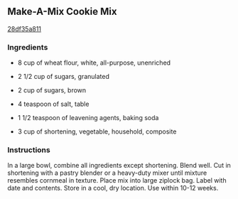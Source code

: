 ## Make-A-Mix Cookie Mix

[28df35a811](http://www.food.com/recipe/make-a-mix-cookie-mix-309654)

### Ingredients

 - 8 cup of wheat flour, white, all-purpose, unenriched

 - 2 1/2 cup of sugars, granulated

 - 2 cup of sugars, brown

 - 4 teaspoon of salt, table

 - 1 1/2 teaspoon of leavening agents, baking soda

 - 3 cup of shortening, vegetable, household, composite

### Instructions

In a large bowl, combine all ingredients except shortening. Blend well. Cut in shortening with a pastry blender or a heavy-duty mixer until mixture resembles cornmeal in texture. Place mix into large ziplock bag. Label with date and contents. Store in a cool, dry location. Use within 10-12 weeks.